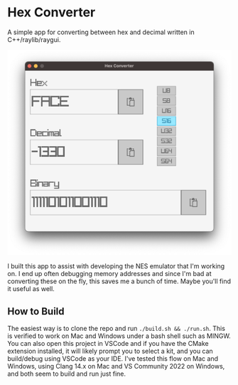 # Hex Converter

A simple app for converting between hex and decimal written in C++/raylib/raygui.

![Screenshot of the app converting 0xFACE to -1330 as int16_t](./assets/screenshot.png)

I built this app to assist with developing the NES emulator that I'm working on. I end up often debugging memory addresses and since I'm bad at converting these on the fly, this saves me a bunch of time. Maybe you'll find it useful as well.

## How to Build

The easiest way is to clone the repo and run `./build.sh && ./run.sh`. This is verified to work on Mac and Windows under a bash shell such as MINGW. You can also open this project in VSCode and if you have the CMake extension installed, it will likely prompt you to select a kit, and you can build/debug using VSCode as your IDE. I've tested this flow on Mac and Windows, using Clang 14.x on Mac and VS Community 2022 on Windows, and both seem to build and run just fine.
